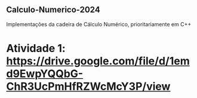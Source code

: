 ## Calculo-Numerico-2024
Implementações da cadeira de Cálculo Numérico, prioritariamente em C++

# Atividade 1: https://drive.google.com/file/d/1emd9EwpYQQbG-ChR3UcPmHfRZWcMcY3P/view
